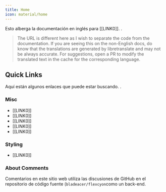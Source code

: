 ```yaml
---
title: Home
icon: material/home
---
```


Esto alberga la documentación en inglés para [[LINK0]].
.
> The URL is different here as I wish to separate the code from the documentation.
> If you are seeing this on the non-English docs, do know that the translations are generated by libretranslate and may not be always accurate. For suggestions, open a PR to modify the translated text in the cache for the corresponding language.

## Quick Links
Aquí están algunos enlaces que puede estar buscando.
.

### Misc
- [[LINK0]]
- [[LINK0]]
- [[LINK0]]
- [[LINK0]]
- [[LINK0]]

### Styling
- [[LINK0]]

### About Comments
Comentarios en este sitio web utiliza las discusiones de GitHub en el repositorio de código fuente (`bladeacer/flexcyon`como un back-end.